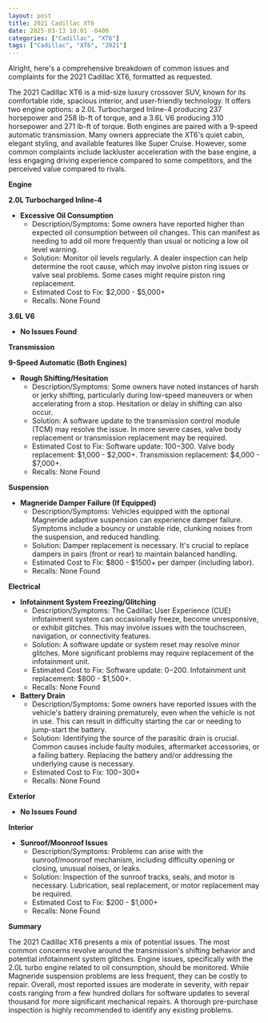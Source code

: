 ```yaml
---
layout: post
title: 2021 Cadillac XT6
date: 2025-03-13 10:01 -0400
categories: ["Cadillac", "XT6"]
tags: ["Cadillac", "XT6", "2021"]
---
```

Alright, here's a comprehensive breakdown of common issues and complaints for the 2021 Cadillac XT6, formatted as requested.

The 2021 Cadillac XT6 is a mid-size luxury crossover SUV, known for its comfortable ride, spacious interior, and user-friendly technology. It offers two engine options: a 2.0L Turbocharged Inline-4 producing 237 horsepower and 258 lb-ft of torque, and a 3.6L V6 producing 310 horsepower and 271 lb-ft of torque. Both engines are paired with a 9-speed automatic transmission. Many owners appreciate the XT6's quiet cabin, elegant styling, and available features like Super Cruise. However, some common complaints include lackluster acceleration with the base engine, a less engaging driving experience compared to some competitors, and the perceived value compared to rivals.

**Engine**

**2.0L Turbocharged Inline-4**

*   **Excessive Oil Consumption**
    *   Description/Symptoms: Some owners have reported higher than expected oil consumption between oil changes. This can manifest as needing to add oil more frequently than usual or noticing a low oil level warning.
    *   Solution: Monitor oil levels regularly. A dealer inspection can help determine the root cause, which may involve piston ring issues or valve seal problems. Some cases might require piston ring replacement.
    *   Estimated Cost to Fix: $2,000 - $5,000+
    *   Recalls: None Found

**3.6L V6**

*   **No Issues Found**

**Transmission**

**9-Speed Automatic (Both Engines)**

*   **Rough Shifting/Hesitation**
    *   Description/Symptoms: Some owners have noted instances of harsh or jerky shifting, particularly during low-speed maneuvers or when accelerating from a stop. Hesitation or delay in shifting can also occur.
    *   Solution: A software update to the transmission control module (TCM) may resolve the issue. In more severe cases, valve body replacement or transmission replacement may be required.
    *   Estimated Cost to Fix: Software update: $100-$300. Valve body replacement: $1,000 - $2,000+. Transmission replacement: $4,000 - $7,000+.
    *   Recalls: None Found

**Suspension**

*   **Magneride Damper Failure (If Equipped)**
    *   Description/Symptoms: Vehicles equipped with the optional Magneride adaptive suspension can experience damper failure. Symptoms include a bouncy or unstable ride, clunking noises from the suspension, and reduced handling.
    *   Solution: Damper replacement is necessary. It's crucial to replace dampers in pairs (front or rear) to maintain balanced handling.
    *   Estimated Cost to Fix: $800 - $1500+ per damper (including labor).
    *   Recalls: None Found

**Electrical**

*   **Infotainment System Freezing/Glitching**
    *   Description/Symptoms: The Cadillac User Experience (CUE) infotainment system can occasionally freeze, become unresponsive, or exhibit glitches. This may involve issues with the touchscreen, navigation, or connectivity features.
    *   Solution: A software update or system reset may resolve minor glitches. More significant problems may require replacement of the infotainment unit.
    *   Estimated Cost to Fix: Software update: $0-$200. Infotainment unit replacement: $800 - $1,500+.
    *   Recalls: None Found
* **Battery Drain**
    * Description/Symptoms: Some owners have reported issues with the vehicle's battery draining prematurely, even when the vehicle is not in use. This can result in difficulty starting the car or needing to jump-start the battery.
    * Solution: Identifying the source of the parasitic drain is crucial. Common causes include faulty modules, aftermarket accessories, or a failing battery. Replacing the battery and/or addressing the underlying cause is necessary.
    * Estimated Cost to Fix: $100-$300+
    * Recalls: None Found

**Exterior**

*   **No Issues Found**

**Interior**

*   **Sunroof/Moonroof Issues**
    *   Description/Symptoms: Problems can arise with the sunroof/moonroof mechanism, including difficulty opening or closing, unusual noises, or leaks.
    *   Solution: Inspection of the sunroof tracks, seals, and motor is necessary. Lubrication, seal replacement, or motor replacement may be required.
    *   Estimated Cost to Fix: $200 - $1,000+
    *   Recalls: None Found

**Summary**

The 2021 Cadillac XT6 presents a mix of potential issues. The most common concerns revolve around the transmission's shifting behavior and potential infotainment system glitches. Engine issues, specifically with the 2.0L turbo engine related to oil consumption, should be monitored. While Magneride suspension problems are less frequent, they can be costly to repair. Overall, most reported issues are moderate in severity, with repair costs ranging from a few hundred dollars for software updates to several thousand for more significant mechanical repairs. A thorough pre-purchase inspection is highly recommended to identify any existing problems.

